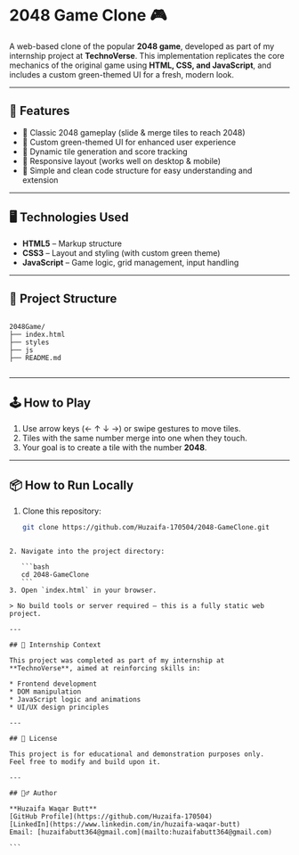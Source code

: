 # 2048 Game Clone 🎮

A web-based clone of the popular **2048 game**, developed as part of my internship project at **TechnoVerse**. This implementation replicates the core mechanics of the original game using **HTML, CSS, and JavaScript**, and includes a custom green-themed UI for a fresh, modern look.

---

## 🚀 Features

- 🧠 Classic 2048 gameplay (slide & merge tiles to reach 2048)
- 🎨 Custom green-themed UI for enhanced user experience
- 🔢 Dynamic tile generation and score tracking
- 📱 Responsive layout (works well on desktop & mobile)
- 🧩 Simple and clean code structure for easy understanding and extension

---

## 🖥️ Technologies Used

- **HTML5** – Markup structure
- **CSS3** – Layout and styling (with custom green theme)
- **JavaScript** – Game logic, grid management, input handling

---


## 📂 Project Structure

```

2048Game/
├── index.html
├── styles
├── js
├── README.md


````

---

## 🕹️ How to Play

1. Use arrow keys (← ↑ ↓ →) or swipe gestures to move tiles.
2. Tiles with the same number merge into one when they touch.
3. Your goal is to create a tile with the number **2048**.

---

## 📦 How to Run Locally

1. Clone this repository:
   ```bash
   git clone https://github.com/Huzaifa-170504/2048-GameClone.git
````

2. Navigate into the project directory:

   ```bash
   cd 2048-GameClone
   ```
3. Open `index.html` in your browser.

> No build tools or server required – this is a fully static web project.

---

## 🎯 Internship Context

This project was completed as part of my internship at **TechnoVerse**, aimed at reinforcing skills in:

* Frontend development
* DOM manipulation
* JavaScript logic and animations
* UI/UX design principles

---

## 📄 License

This project is for educational and demonstration purposes only.
Feel free to modify and build upon it.

---

## 🙋‍♂️ Author

**Huzaifa Waqar Butt**
[GitHub Profile](https://github.com/Huzaifa-170504)
[LinkedIn](https://www.linkedin.com/in/huzaifa-waqar-butt)
Email: [huzaifabutt364@gmail.com](mailto:huzaifabutt364@gmail.com)

```

